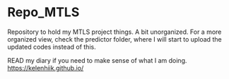 # Repo_MTLS
Repository to hold my MTLS project things.
A bit unorganized. For a more organized view, check the predictor folder, where I will start to upload the updated codes instead of this.


READ my diary if you need to make sense of what I am doing. https://kelenhiik.github.io/
